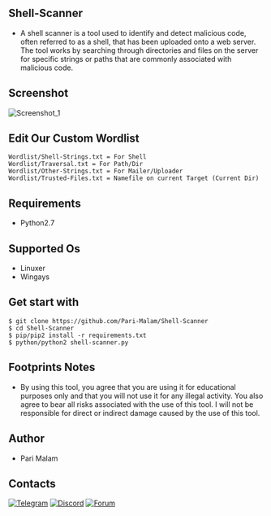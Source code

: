 ## Shell-Scanner
- A shell scanner is a tool used to identify and detect malicious code, often referred to as a shell, that has been uploaded onto a web server. The tool works by searching through directories and files on the server for specific strings or paths that are commonly associated with malicious code.
## Screenshot
![Screenshot_1](https://user-images.githubusercontent.com/25004320/236211315-073a6d87-90d1-48e1-9273-efd94ef15293.png)
## Edit Our Custom Wordlist
```
Wordlist/Shell-Strings.txt = For Shell
Wordlist/Traversal.txt = For Path/Dir
Wordlist/Other-Strings.txt = For Mailer/Uploader
Wordlist/Trusted-Files.txt = Namefile on current Target (Current Dir)
```
## Requirements
- Python2.7
## Supported Os
- Linuxer
- Wingays
## Get start with
```
$ git clone https://github.com/Pari-Malam/Shell-Scanner
$ cd Shell-Scanner
$ pip/pip2 install -r requirements.txt
$ python/python2 shell-scanner.py
```
## Footprints Notes
- By using this tool, you agree that you are using it for educational purposes only and that you will not use it for any illegal activity. You also agree to bear all risks associated with the use of this tool. I will not be responsible for direct or indirect damage caused by the use of this tool.
## Author
- Pari Malam
## Contacts
[![Telegram](https://img.shields.io/badge/-Telegram-blue)](https://telegram.me/SurpriseMTFK)
[![Discord](https://img.shields.io/badge/-Discord-purple)](https://discordapp.com/users/829404192585678858)
[![Forum](https://img.shields.io/badge/-Forum-red)](https://dragonforce.io/members/pari-malam.252/)
